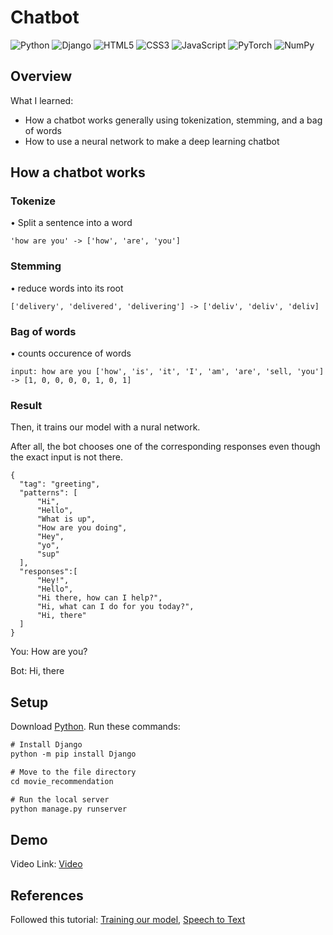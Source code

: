 # Chatbot
![Python](https://img.shields.io/badge/python-3670A0?style=for-the-badge&logo=python&logoColor=ffdd54)
![Django](https://img.shields.io/badge/django-%23092E20.svg?style=for-the-badge&logo=django&logoColor=white)
![HTML5](https://img.shields.io/badge/html5-%23E34F26.svg?style=for-the-badge&logo=html5&logoColor=white)
![CSS3](https://img.shields.io/badge/css3-%231572B6.svg?style=for-the-badge&logo=css3&logoColor=white)
![JavaScript](https://img.shields.io/badge/javascript-%23323330.svg?style=for-the-badge&logo=javascript&logoColor=%23F7DF1E)
![PyTorch](https://img.shields.io/badge/PyTorch-%23EE4C2C.svg?style=for-the-badge&logo=PyTorch&logoColor=white)
![NumPy](https://img.shields.io/badge/numpy-%23013243.svg?style=for-the-badge&logo=numpy&logoColor=white)

## Overview

What I learned:

* How a chatbot works generally using tokenization, stemming, and a bag of words
* How to use a neural network to make a deep learning chatbot

## How a chatbot works

### Tokenize
• Split a sentence into a word

`'how are you' -> ['how', 'are', 'you']
`

### Stemming
• reduce words into its root

`['delivery', 'delivered', 'delivering'] -> ['deliv', 'deliv', 'deliv]
`

### Bag of words
• counts occurence of words

`input: how are you
['how', 'is', 'it', 'I', 'am', 'are', 'sell, 'you'] -> [1, 0, 0, 0, 0, 1, 0, 1]
`
### Result

Then, it trains our model with a nural network. 

After all, the bot chooses one of the corresponding responses even though the exact input is not there.

```
{
  "tag": "greeting",
  "patterns": [
      "Hi",
      "Hello",
      "What is up",
      "How are you doing",
      "Hey",
      "yo",
      "sup"
  ],
  "responses":[
      "Hey!",
      "Hello",
      "Hi there, how can I help?",
      "Hi, what can I do for you today?",
      "Hi, there"
  ]
}
```
        
You: How are you?

Bot: Hi, there

## Setup

Download [Python](https://www.python.org/downloads/).
Run these commands:

```diff
# Install Django
python -m pip install Django

# Move to the file directory
cd movie_recommendation

# Run the local server
python manage.py runserver
```

## Demo

Video Link: 
[Video](https://user-images.githubusercontent.com/92241890/189480427-fa3177ce-5785-4d16-82d6-ba43220c73bf.mp4)


## References
Followed this tutorial: [Training our model](https://www.youtube.com/watch?v=RpWeNzfSUHw), [Speech to Text](https://www.youtube.com/watch?v=x8xjj6cR9Nc&t=73s)
